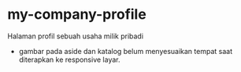# my-company-profile
Halaman profil sebuah usaha milik pribadi
- gambar pada aside dan katalog belum menyesuaikan tempat saat diterapkan ke responsive layar.
